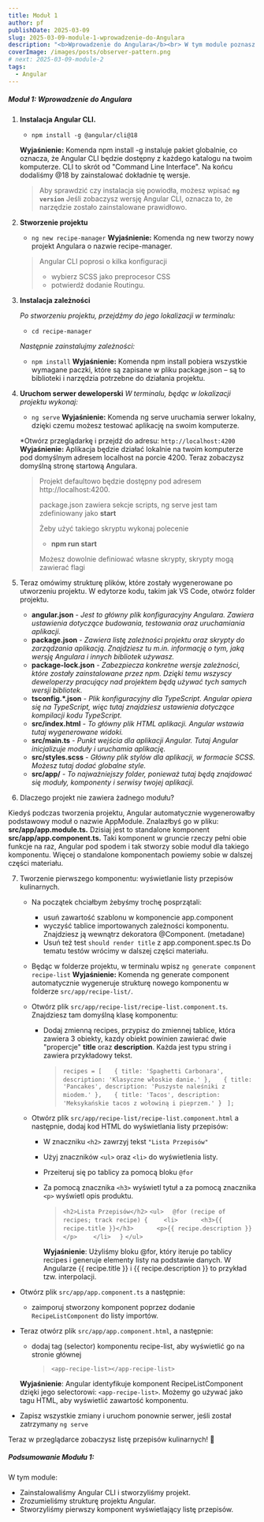```yaml
---
title: Moduł 1
author: pf
publishDate: 2025-03-09
slug: 2025-03-09-module-1-wprowadzenie-do-Angulara
description: "<b>Wprowadzenie do Angulara</b><br> W tym module poznasz podstawy Angulara. Zainstalujemy Angular CLI, stworzymy pierwszy projekt i nauczymy się, jak budować proste komponenty, na przykład listę przepisów."
coverImage: /images/posts/observer-pattern.png
# next: 2025-03-09-module-2
tags:
  - Angular
---
```


##### Moduł 1: Wprowadzenie do Angulara

1. **Instalacja Angular CLI.**
     * `npm install -g @angular/cli@18`

    **Wyjaśnienie:** Komenda npm install -g instaluje pakiet globalnie, co oznacza, że Angular CLI będzie dostępny z każdego katalogu na twoim komputerze. CLI to skrót od "Command Line Interface". Na końcu dodaliśmy @18 by zainstalować dokładnie tę wersje.

    > Aby sprawdzić czy instalacja się powiodła, możesz wpisać **`ng version`**
    Jeśli zobaczysz wersję Angular CLI, oznacza to, że narzędzie zostało zainstalowane prawidłowo.

2. **Stworzenie projektu**
    * `ng new recipe-manager` 
    **Wyjaśnienie:** Komenda ng new tworzy nowy projekt Angulara o nazwie recipe-manager.
    
  
    > Angular CLI poprosi o kilka konfiguracji
    > * wybierz SCSS jako preprocesor CSS 
    > * potwierdź dodanie Routingu.


3. **Instalacja zależności**

   _Po stworzeniu projektu, przejdźmy do jego lokalizacji w terminalu:_
   * `cd recipe-manager`
  
   _Następnie zainstalujmy zależności:_
   * `npm install`
   **Wyjaśnienie:** Komenda npm install pobiera wszystkie wymagane paczki, które są zapisane w pliku package.json – są to biblioteki i narzędzia potrzebne do działania projektu.

4. **Uruchom serwer deweloperski**
   _W terminalu, będąc w lokalizacji projektu wykonaj:_
     * `ng serve`
     **Wyjaśnienie:** Komenda ng serve uruchamia serwer lokalny, dzięki czemu możesz testować aplikację na swoim komputerze.

    *Otwórz przeglądarkę i przejdź do adresu: `http://localhost:4200`
    **Wyjaśnienie:** Aplikacja będzie działać lokalnie na twoim komputerze pod domyślnym adresem localhost na porcie 4200. Teraz zobaczysz domyślną stronę startową Angulara.

    > Projekt defaultowo będzie dostępny pod adresem http://localhost:4200.
    >
    > package.json zawiera sekcje scripts, ng serve jest tam zdefiniowany jako **start**
    > 
    > Żeby użyć takiego skryptu wykonaj polecenie
    > * **npm run start**
    >
    > Możesz dowolnie definiować własne skrypty, skrypty mogą zawierać flagi


5. Teraz omówimy strukturę plików, które zostały wygenerowane po utworzeniu projektu. W edytorze kodu, takim jak VS Code, otwórz folder projektu.
    * **angular.json** - _Jest to główny plik konfiguracyjny Angulara. Zawiera ustawienia dotyczące budowania, testowania oraz uruchamiania aplikacji._
    * **package.json** - _Zawiera listę zależności projektu oraz skrypty do zarządzania aplikacją. Znajdziesz tu m.in. informację o tym, jaką wersję Angulara i innych bibliotek używasz._
    * **package-lock.json** - _Zabezpiecza konkretne wersje zależności, które zostały zainstalowane przez npm. Dzięki temu wszyscy deweloperzy pracujący nad projektem będą używać tych samych wersji bibliotek._
    * **tsconfig.*.json** - _Plik konfiguracyjny dla TypeScript. Angular opiera się na TypeScript, więc tutaj znajdziesz ustawienia dotyczące kompilacji kodu TypeScript._
    * **src/index.html** - _To główny plik HTML aplikacji. Angular wstawia tutaj wygenerowane widoki._
    * **src/main.ts** - _Punkt wejścia dla aplikacji Angular. Tutaj Angular inicjalizuje moduły i uruchamia aplikację._
    * **src/styles.scss** - _Główny plik stylów dla aplikacji, w formacie SCSS. Możesz tutaj dodać globalne style._
    * **src/app/** - _To najważniejszy folder, ponieważ tutaj będą znajdować się moduły, komponenty i serwisy twojej aplikacji._


6. Dlaczego projekt nie zawiera żadnego modułu?

Kiedyś podczas tworzenia projektu, Angular automatycznie wygenerowałby podstawowy moduł o nazwie AppModule. Znalazłbyś go w pliku:
**src/app/app.module.ts.**
Dzisiaj jest to standalone komponent **src/app/app.component.ts.**
Taki komponent w gruncie rzeczy pełni obie funkcje na raz, Angular pod spodem i tak stworzy sobie moduł dla takiego komponentu.
Więcej o standalone komponentach powiemy sobie w dalszej części materiału.

7. Tworzenie pierwszego komponentu: wyświetlanie listy przepisów kulinarnych.

    * Na początek chciałbym żebyśmy trochę posprzątali:
      * usuń zawartość szablonu w komponencie app.component
      * wyczyść tablice importowanych zależności komponentu. Znajdziesz ją wewnątrz dekoratora @Component. (metadane)
      * Usuń też test `should render title` z app.component.spec.ts
        Do tematu testów wrócimy w dalszej części materiału.

    * Będąc w folderze projektu, w terminalu wpisz `ng generate component recipe-list`
    **Wyjaśnienie:** Komenda ng generate component automatycznie wygeneruje strukturę nowego komponentu w folderze `src/app/recipe-list/`.
    * Otwórz plik `src/app/recipe-list/recipe-list.component.ts`. Znajdziesz tam domyślną klasę komponentu:
      * Dodaj zmienną recipes, przypisz do zmiennej tablice, która zawiera 3 obiekty, kazdy obiekt powinien zawierać dwie "propercje" **title** oraz **description**. Każda jest typu string i zawiera przykładowy tekst.
        > `recipes = [`
        > `   { title: 'Spaghetti Carbonara', description: 'Klasyczne włoskie danie.' },`
        > `   { title: 'Pancakes', description: 'Puszyste naleśniki z miodem.' },`
        > `   { title: 'Tacos', description: 'Meksykańskie tacos z wołowiną i pieprzem.' }`
        > ` ];`
    
   * Otwórz plik `src/app/recipe-list/recipe-list.component.html` a następnie, dodaj kod HTML do wyświetlania listy przepisów:
      * W znaczniku `<h2>` zawrzyj tekst `"Lista Przepisów"`
      * Użyj znaczników `<ul>` oraz `<li>` do wyświetlenia listy.
      * Przeiteruj się po tablicy za pomocą bloku `@for`
      * Za pomocą znacznika `<h3>` wyświetl tytuł a za pomocą znacznika `<p>` wyświetl opis produktu.
        > `<h2>Lista Przepisów</h2>`
        > `<ul>`
        > `  @for (recipe of recipes; track recipe) {`
        > `    <li>`
        > `      <h3>{{ recipe.title }}</h3>`
        > `      <p>{{ recipe.description }}</p>`
        > `    </li>`
        > `  }`
        > `</ul>`

        **Wyjaśnienie**: Użyliśmy bloku @for, który iteruje po tablicy recipes i generuje elementy listy na podstawie danych. W Angularze {{ recipe.title }} i {{ recipe.description }} to przykład tzw. interpolacji.
        
  * Otwórz plik `src/app/app.component.ts` a następnie: 
    * zaimporuj stworzony komponent poprzez dodanie `RecipeListComponent` do listy importów.
  * Teraz otwórz plik `src/app/app.component.html`, a następnie:
    * dodaj tag (selector) komponentu recipe-list, aby wyświetlić go na stronie głównej
        > `<app-recipe-list></app-recipe-list>`

    **Wyjaśnienie**: Angular identyfikuje komponent RecipeListComponent dzięki jego selectorowi: `<app-recipe-list>`. Możemy go używać jako tagu HTML, aby wyświetlić zawartość komponentu.

  * Zapisz wszystkie zmiany i uruchom ponownie serwer, jeśli został zatrzymany `ng serve`

Teraz w przeglądarce zobaczysz listę przepisów kulinarnych! 🎉

##### Podsumowanie Modułu 1:
W tym module:

* Zainstalowaliśmy Angular CLI i stworzyliśmy projekt.
* Zrozumieliśmy strukturę projektu Angular.
* Stworzyliśmy pierwszy komponent wyświetlający listę przepisów.
